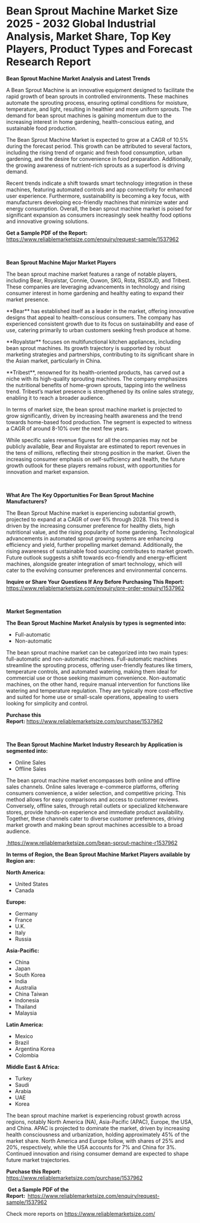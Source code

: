 <p><h1>Bean Sprout Machine Market Size 2025 - 2032 Global Industrial Analysis, Market Share, Top Key Players, Product Types and Forecast Research Report</h1></p><p><strong>Bean Sprout Machine Market Analysis and Latest Trends</strong></p>
<p><p>A Bean Sprout Machine is an innovative equipment designed to facilitate the rapid growth of bean sprouts in controlled environments. These machines automate the sprouting process, ensuring optimal conditions for moisture, temperature, and light, resulting in healthier and more uniform sprouts. The demand for bean sprout machines is gaining momentum due to the increasing interest in home gardening, health-conscious eating, and sustainable food production.</p><p>The Bean Sprout Machine Market is expected to grow at a CAGR of 10.5% during the forecast period. This growth can be attributed to several factors, including the rising trend of organic and fresh food consumption, urban gardening, and the desire for convenience in food preparation. Additionally, the growing awareness of nutrient-rich sprouts as a superfood is driving demand. </p><p>Recent trends indicate a shift towards smart technology integration in these machines, featuring automated controls and app connectivity for enhanced user experience. Furthermore, sustainability is becoming a key focus, with manufacturers developing eco-friendly machines that minimize water and energy consumption. Overall, the bean sprout machine market is poised for significant expansion as consumers increasingly seek healthy food options and innovative growing solutions.</p></p>
<p><strong>Get a Sample PDF of the Report:&nbsp;</strong> <a href="https://www.reliablemarketsize.com/enquiry/request-sample/1537962?utm_campaign=1836&utm_medium=2&utm_source=Github&utm_content=ia&utm_term=20022025&utm_id=bean-sprout-machine">https://www.reliablemarketsize.com/enquiry/request-sample/1537962</a></p>
<p>&nbsp;</p>
<p><strong>Bean Sprout Machine Major Market Players</strong></p>
<p><p>The bean sprout machine market features a range of notable players, including Bear, Royalstar, Connie, Ouwon, SKG, Rota, RSDXJD, and Tribest. These companies are leveraging advancements in technology and rising consumer interest in home gardening and healthy eating to expand their market presence.</p><p>**Bear** has established itself as a leader in the market, offering innovative designs that appeal to health-conscious consumers. The company has experienced consistent growth due to its focus on sustainability and ease of use, catering primarily to urban customers seeking fresh produce at home.</p><p>**Royalstar** focuses on multifunctional kitchen appliances, including bean sprout machines. Its growth trajectory is supported by robust marketing strategies and partnerships, contributing to its significant share in the Asian market, particularly in China.</p><p>**Tribest**, renowned for its health-oriented products, has carved out a niche with its high-quality sprouting machines. The company emphasizes the nutritional benefits of home-grown sprouts, tapping into the wellness trend. Tribest’s market presence is strengthened by its online sales strategy, enabling it to reach a broader audience.</p><p>In terms of market size, the bean sprout machine market is projected to grow significantly, driven by increasing health awareness and the trend towards home-based food production. The segment is expected to witness a CAGR of around 8-10% over the next few years.</p><p>While specific sales revenue figures for all the companies may not be publicly available, Bear and Royalstar are estimated to report revenues in the tens of millions, reflecting their strong position in the market. Given the increasing consumer emphasis on self-sufficiency and health, the future growth outlook for these players remains robust, with opportunities for innovation and market expansion.</p></p>
<p>&nbsp;</p>
<p><strong>What Are The Key Opportunities For Bean Sprout Machine Manufacturers?</strong></p>
<p><p>The Bean Sprout Machine market is experiencing substantial growth, projected to expand at a CAGR of over 6% through 2028. This trend is driven by the increasing consumer preference for healthy diets, high nutritional value, and the rising popularity of home gardening. Technological advancements in automated sprout growing systems are enhancing efficiency and yield, further propelling market demand. Additionally, the rising awareness of sustainable food sourcing contributes to market growth. Future outlook suggests a shift towards eco-friendly and energy-efficient machines, alongside greater integration of smart technology, which will cater to the evolving consumer preferences and environmental concerns.</p></p>
<p><strong>Inquire or Share Your Questions If Any Before Purchasing This Report:</strong> <a href="https://www.reliablemarketsize.com/enquiry/pre-order-enquiry/1537962?utm_campaign=1836&utm_medium=2&utm_source=Github&utm_content=ia&utm_term=20022025&utm_id=bean-sprout-machine">https://www.reliablemarketsize.com/enquiry/pre-order-enquiry/1537962</a></p>
<p>&nbsp;</p>
<p><strong>Market Segmentation</strong></p>
<p><strong>The Bean Sprout Machine Market Analysis by types is segmented into:</strong></p>
<p><ul><li>Full-automatic</li><li>Non-automatic</li></ul></p>
<p><p>The bean sprout machine market can be categorized into two main types: full-automatic and non-automatic machines. Full-automatic machines streamline the sprouting process, offering user-friendly features like timers, temperature controls, and automated watering, making them ideal for commercial use or those seeking maximum convenience. Non-automatic machines, on the other hand, require manual intervention for functions like watering and temperature regulation. They are typically more cost-effective and suited for home use or small-scale operations, appealing to users looking for simplicity and control.</p></p>
<p><strong>Purchase this Report:&nbsp;</strong><a href="https://www.reliablemarketsize.com/purchase/1537962?utm_campaign=1836&utm_medium=2&utm_source=Github&utm_content=ia&utm_term=20022025&utm_id=bean-sprout-machine">https://www.reliablemarketsize.com/purchase/1537962</a></p>
<p>&nbsp;</p>
<p><strong>The Bean Sprout Machine Market Industry Research by Application is segmented into:</strong></p>
<p><ul><li>Online Sales</li><li>Offline Sales</li></ul></p>
<p><p>The bean sprout machine market encompasses both online and offline sales channels. Online sales leverage e-commerce platforms, offering consumers convenience, a wider selection, and competitive pricing. This method allows for easy comparisons and access to customer reviews. Conversely, offline sales, through retail outlets or specialized kitchenware stores, provide hands-on experience and immediate product availability. Together, these channels cater to diverse customer preferences, driving market growth and making bean sprout machines accessible to a broad audience.</p></p>
<p><a href="https://www.reliablemarketsize.com/bean-sprout-machine-r1537962?utm_campaign=1836&utm_medium=2&utm_source=Github&utm_content=ia&utm_term=20022025&utm_id=bean-sprout-machine">&nbsp;https://www.reliablemarketsize.com/bean-sprout-machine-r1537962</a></p>
<p><strong>In terms of Region, the Bean Sprout Machine Market Players available by Region are:</strong></p>
<p>
    <p> <strong> North America: </strong>
        <ul>
            <li>United States</li>
            <li>Canada</li>
        </ul>
        </p> 
    <p> <strong> Europe: </strong>
        <ul>
            <li>Germany</li>
            <li>France</li>
            <li>U.K.</li>
            <li>Italy</li>
            <li>Russia</li>
        </ul>
        </p> 
    <p> <strong> Asia-Pacific: </strong>
        <ul>
            <li>China</li>
            <li>Japan</li>
            <li>South Korea</li>
            <li>India</li>
            <li>Australia</li>
            <li>China Taiwan</li>
            <li>Indonesia</li>
            <li>Thailand</li>
            <li>Malaysia</li>
        </ul>
        </p> 
    <p> <strong> Latin America: </strong>
        <ul>
            <li>Mexico</li>
            <li>Brazil</li>
            <li>Argentina Korea</li>
            <li>Colombia</li>
        </ul>
        </p> 
    <p> <strong> Middle East & Africa: </strong>
        <ul>
            <li>Turkey</li>
            <li>Saudi</li>
            <li>Arabia</li>
            <li>UAE</li>
            <li>Korea</li>
        </ul>
    </p>
    </p>
<p><p>The bean sprout machine market is experiencing robust growth across regions, notably North America (NA), Asia-Pacific (APAC), Europe, the USA, and China. APAC is projected to dominate the market, driven by increasing health consciousness and urbanization, holding approximately 45% of the market share. North America and Europe follow, with shares of 25% and 20%, respectively, while the USA accounts for 7% and China for 3%. Continued innovation and rising consumer demand are expected to shape future market trajectories.</p></p>
<p><strong>Purchase this Report: </strong><a href="https://www.reliablemarketsize.com/purchase/1537962?utm_campaign=1836&utm_medium=2&utm_source=Github&utm_content=ia&utm_term=20022025&utm_id=bean-sprout-machine">https://www.reliablemarketsize.com/purchase/1537962</a></p>
<p>&nbsp;<strong>Get a Sample PDF of the Report:&nbsp;&nbsp;</strong><a href="https://www.reliablemarketsize.com/enquiry/request-sample/1537962?utm_campaign=1836&utm_medium=2&utm_source=Github&utm_content=ia&utm_term=20022025&utm_id=bean-sprout-machine">https://www.reliablemarketsize.com/enquiry/request-sample/1537962</a></p>
<p><strong></strong></p>
<p>Check more reports on <a href="https://www.reliablemarketsize.com/?utm_campaign=1836&utm_medium=2&utm_source=Github&utm_content=ia&utm_term=20022025&utm_id=bean-sprout-machine">https://www.reliablemarketsize.com/</a></p>
